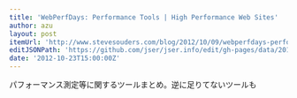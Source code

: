 ```yaml
---
title: 'WebPerfDays: Performance Tools | High Performance Web Sites'
author: azu
layout: post
itemUrl: 'http://www.stevesouders.com/blog/2012/10/09/webperfdays-performance-tools/'
editJSONPath: 'https://github.com/jser/jser.info/edit/gh-pages/data/2012/10/index.json'
date: '2012-10-23T15:00:00Z'
---
```

パフォーマンス測定等に関するツールまとめ。逆に足りてないツールも
